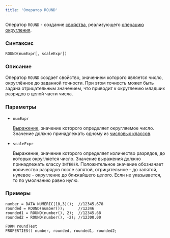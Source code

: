 ```yaml
---
title: 'Оператор ROUND'
---
```


Оператор `ROUND` - создание [свойства](Properties.md), реализующего [операцию округления](Rounding_operator_ROUND.md).

### Синтаксис 

```
ROUND(numExpr[, scaleExpr])
```

### Описание

Оператор `ROUND` создает свойство, значением которого является число, округлённое до заданной точности. При этом точность может быть задана отрицательным значением, что приводит к округлению младших разрядов в целой части числа. 

### Параметры

- `numExpr`

    [Выражение](Expression.md), значение которого определяет округляемое число. Значение должно принадлежать одному из [числовых классов](Built-in_classes.md).

- `scaleExpr`  

    Выражение, значение которого определяет количество разрядов, до которых округляется число. Значение выражения должно принадлежать классу `INTEGER`. Положительное значение обозначает количество разрядов после запятой, отрицательное - до запятой, нулевое - округление до ближайшего целого. Если не указывается, то по умолчанию равно нулю.  

### Примеры

```lsf
number = DATA NUMERIC[10,3]();  //12345.678
rounded = ROUND(number());      //12346
rounded1 = ROUND(number(), 2);  //12345.68
rounded2 = ROUND(number(), -2); //12300.00

FORM roundTest
PROPERTIES() number, rounded, rounded1, rounded2;
```